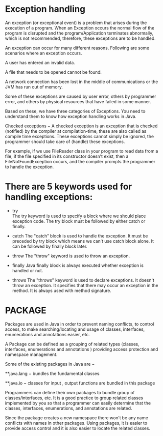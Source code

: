 Exception handling
==

An exception (or exceptional event) is a problem that arises during the execution of a program. When an Exception occurs the normal 
flow of the program is disrupted and the program/Application terminates abnormally, which is not 
recommended, therefore, these exceptions are to be handled.

An exception can occur for many different reasons. Following are some scenarios where an exception occurs.

A user has entered an invalid data.

A file that needs to be opened cannot be found.

A network connection has been lost in the middle of communications or the JVM has run out of memory.

Some of these exceptions are caused by user error, others by programmer error, and others by physical resources that have failed in 
some manner.

Based on these, we have three categories of Exceptions. You need to understand them to know how exception handling works in Java.

Checked exceptions − A checked exception is an exception that is checked (notified) by the compiler at compilation-time, these are 
also called as compile time exceptions. These exceptions cannot simply be ignored, the programmer should take care of (handle) these
exceptions.

For example, if we use FileReader class in your program to read data from a file, if the file specified in its constructor doesn't
exist, then a FileNotFoundException occurs, and the compiler prompts the programmer to handle the exception.

There are 5 keywords used for handling exceptions:
 ==
 

 + try  
The try keyword is used to specify a block where we should place exception code. The try block must be followed by either catch or
finally.

 + catch
 The "catch" block is used to handle the exception. It must be preceded by try block which means we can't use catch block alone. 
It can be followed by finally block later.

+ throw
The "throw" keyword is used to throw an exception.

 + finally
Java finally block is always executed whether exception is handled or not.

 + throws
The "throws" keyword is used to declare exceptions. It doesn't throw an exception. It specifies that there may occur an exception
in the method. It is always used with method 
signature.
 
                          
 #  PACKAGE
 Packages are used in Java in order to prevent naming conflicts, to control access, to make searching/locating and usage of classes, interfaces, enumerations and annotations easier, etc.

A Package can be defined as a grouping of related types (classes, interfaces, enumerations and annotations ) providing access
protection and namespace management.

Some of the existing packages in Java are −

**java.lang − bundles the fundamental classes

**java.io − classes for input , output functions are bundled in this package

Programmers can define their own packages to bundle group of classes/interfaces, etc. It is a good practice to group related classes implemented by you so that a programmer can easily determine that the classes, interfaces, enumerations, and annotations are related.

Since the package creates a new namespace there won't be any name conflicts with names in other packages. Using packages, it is 
easier to provide access control and it is also easier to locate the related classes.

